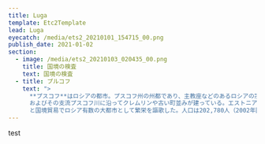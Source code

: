 ```yaml
---
title: Luga
template: Etc2Template
lead: Luga
eyecatch: /media/ets2_20210101_154715_00.png
publish_date: 2021-01-02
section:
  - image: /media/ets2_20210103_020435_00.png
    title: 国境の検査
    text: 国境の検査
  - title: プルコフ
    text: ">
      **プスコフ**はロシアの都市。プスコフ州の州都であり、主教座などのあるロシアの宗教の中心地のひとつにしてロシア有数の古都でもある。ヴェリーカヤ川\
      およびその支流プスコフ川に沿ってクレムリンや古い町並みが建っている。エストニアとロシアとの国境からは東へ20kmしか離れておらず、中世には国境防衛\
      と国境貿易でロシア有数の大都市として繁栄を謳歌した。人口は202,780人（2002年国勢調査）。"
---
```

test